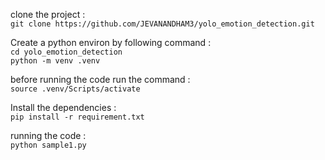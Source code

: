 clone the project :<br>
```git clone https://github.com/JEVANANDHAM3/yolo_emotion_detection.git```

Create a python environ by following command :<br>
```cd yolo_emotion_detection```<br>
```python -m venv .venv```

before running the code run the command :<br>
```source .venv/Scripts/activate```

Install the dependencies :<br>
```pip install -r requirement.txt```

running the code :<br>
```python sample1.py```
